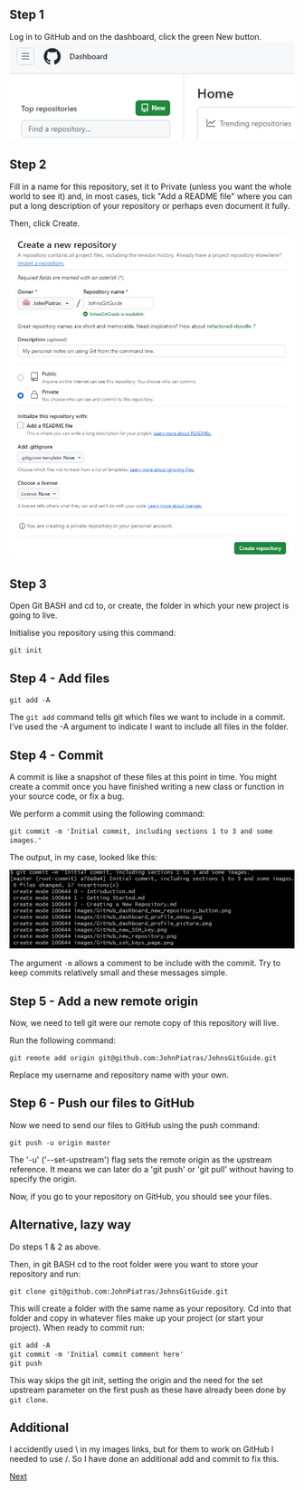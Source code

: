 ## Step 1
Log in to GitHub and on the dashboard, click the green New button.
![The new repository button on the GitHub dashboard](images/github_dashboard_new_repository_button.png)

## Step 2
Fill in a name for this repository, set it to Private (unless you want the whole world to see it) and, in most cases, tick "Add a README file" where you can put a long description of your repository or perhaps even document it fully.

Then, click Create.

![GitHub new repository page](images/GitHub_new_repository.png)

## Step 3
Open Git BASH and cd to, or create, the folder in which your new project is going to live.

Initialise you repository using this command:
```
git init
```

## Step 4 - Add files
```
git add -A
```
The `git add` command tells git which files we want to include in a commit. I've used the -A argument to indicate I want to include all files in the folder.

## Step 4 - Commit
A commit is like a snapshot of these files at this point in time. You might create a commit once you have finished writing a new class or function in your source code, or fix a bug.

We perform a commit using the following command:
```
git commit -m 'Initial commit, including sections 1 to 3 and some images.'
```
The output, in my case, looked like this:

![Screenshot of my initial commit of this guide](images/Git_initial_commit.png)

The argument `-m` allows a comment to be include with the commit. Try to keep commits relatively small and these messages simple.

## Step 5 - Add a new remote origin
Now, we need to tell git were our remote copy of this repository will live.

Run the following command:
```
git remote add origin git@github.com:JohnPiatras/JohnsGitGuide.git
```

Replace my username and repository name with your own.

## Step 6 - Push our files to GitHub
Now we need to send our files to GitHub using the push command:
```
git push -u origin master
```

The '-u' ('--set-upstream') flag sets the remote origin as the upstream reference. It means we can later do a 'git push' or 'git pull' without having to specify the origin.

Now, if you go to your repository on GitHub, you should see your files.

## Alternative, lazy way
Do steps 1 & 2 as above.

Then, in git BASH cd to the root folder were you want to store your repository and run:
```
git clone git@github.com:JohnPiatras/JohnsGitGuide.git
```
This will create a folder with the same name as your repository.
Cd into that folder and copy in whatever files make up your project (or start your project).
When ready to commit run:
```
git add -A
git commit -m 'Initial commit comment here'
git push
```

This way skips the git init, setting the origin and the need for the set upstream parameter on the first push as these have already been done by `git clone`.

## Additional
I accidently used \ in my images links, but for them to work on GitHub I needed to use /. So I have done an additional add and commit to fix this.

[Next](3%20-%20Commit%20history.md)